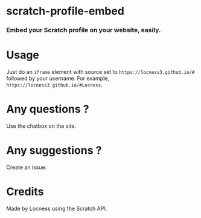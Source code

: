 # scratch-profile-embed
### Embed your Scratch profile on your website, easily.
# Usage
Just do an `iframe` element with source set to `https://locness3.github.io/#` followed by your username. For example, `https://locness3.github.io/#Locness`.
# Any questions ?
Use the chatbox on the site.
# Any suggestions ?
Create an issue.
# Credits
Made by Locness using the Scratch API.
